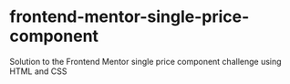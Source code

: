 # frontend-mentor-single-price-component
Solution to the Frontend Mentor single price component challenge using HTML and CSS
